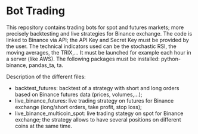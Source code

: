 # Bot Trading
This repository contains trading bots for spot and futures markets; more precisely backtesting and live strategies for Binance exchange. The code is linked to Binance via API; the API Key and Secret Key must be provided by the user. The technical indicators used can be the stochastic RSI, the moving averages, the TRIX,... 
It must be launched for example each hour in a server (like AWS). 
The following packages must be installed: python-binance, pandas_ta, ta. 

Description of the different files:
- backtest_futures: backtest of a strategy with short and long orders based on Binance futures data (prices, volumes,...); 
- live_binance_futures: live trading strategy on futures for Binance exchange (long/short orders, take profit, stop loss); 
- live_binance_multicoin_spot: live trading stategy on spot for Binance exchange; the strategy allows to have several positions on different coins at the same time. 
